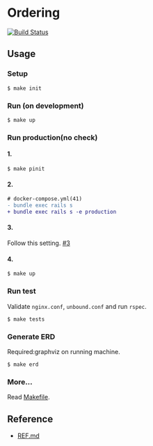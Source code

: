 # Ordering

[![Build Status](https://travis-ci.com/assly/Ordering-system.svg?token=psdNHptWTJtv9nkysqWZ&branch=master)](https://travis-ci.com/assly/Ordering-system)

## Usage

### Setup

```
$ make init
```

### Run (on development)

```
$ make up
```

### Run production(no check)

#### 1.

```
$ make pinit
```

#### 2.

```diff
# docker-compose.yml(41)
- bundle exec rails s
+ bundle exec rails s -e production
```

#### 3.

Follow this setting. [#3](https://github.com/assly/Ordering-system/issues/3#issuecomment-423792514)

#### 4.

```
$ make up
```

### Run test

Validate `nginx.conf`, `unbound.conf` and run `rspec`.

```
$ make tests
```

### Generate ERD

Required:graphviz on running machine.

```
$ make erd
```

### More...

Read [Makefile](Makefile).

## Reference

- [REF.md](REF.md)
